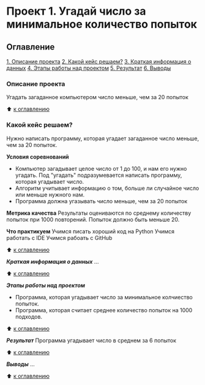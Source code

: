 # Проект 1. Угадай число за минимальное количество попыток

## Оглавление

[1. Описание проекта](__)
[2. Какой кейс решаем?](__)
[3. Краткая информация о данных](__)
[4. Этапы работы над проектом](__)
[5. Результат](__)
[6. Выводы]()

### Описание проекта
Угадать загаданное компьютером число меньше, чем за 20 попыток

:arrow_up: [к оглавлению](__)

### Какой кейс решаем?
Нужно написать программу, которая угадает загаданное число меньше, чем за 20 попыток.

**Условия соревнований**
- Компьютер загадывает целое число от 1 до 100, и нам его нужно угадать. Под "угадать" подразумевается написать программу, которая угадывает число.
- Алгоритм учитывает информацию о том, больше ли случайное число или меньше нужного нам.
- Программа должна угазывать число меньше, чем за 20 попыток

**Метрика качества**
Результаты оцениваются по среднему количеству попыток при 1000 повторений. Попыток должно быть меньше 20.

**Что практикуем**
Учимся писать хороший код на Python
Учимся работать с IDE
Учимся рабоать с GitHub

:arrow_up: [к оглавлению](__)

***Краткая информация о данных***
...

:arrow_up: [к оглавлению](__)

***Этапы работы над проектом***
- Программа, которая угадывает число за минимальное колчиество попыток.
- Программа, которая считает среднее количество попыток на 1000 подходов.

:arrow_up: [к оглавлению](__)

***Результат***
Программа угадывает число в среднем за 6 попыток

:arrow_up: [к оглавлению](__)

***Выводы***
...

:arrow_up: [к оглавлению](__)